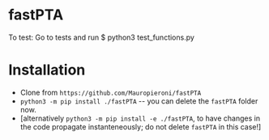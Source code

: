 # fastPTA

To test:
    Go to tests and run
    $ python3 test_functions.py


# Installation

- Clone from `https://github.com/Mauropieroni/fastPTA`
- `python3 -m pip install ./fastPTA` -- you can delete the `fastPTA` folder now.
- [alternatively `python3 -m pip install -e ./fastPTA`, to have changes in the code propagate instanteneously; do not delete `fastPTA` in this case!]
